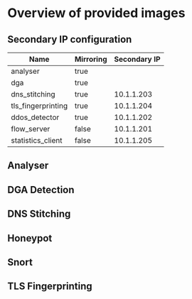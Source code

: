 # Overview of provided images

## Secondary IP configuration

| Name                 | Mirroring            | Secondary IP |  
| -------------------- | -------------------- | -------------------- |
|  analyser            | true                 |                      |
|  dga                 | true                 |                      |
|  dns_stitching       | true                 | 10.1.1.203           |
|  tls_fingerprinting  | true                 | 10.1.1.204           |
|  ddos_detector       | true                 | 10.1.1.202           |
|  flow_server         | false                | 10.1.1.201           |
|  statistics_client   | false                | 10.1.1.205           |

## Analyser

## DGA Detection

## DNS Stitching

## Honeypot

## Snort

## TLS Fingerprinting

